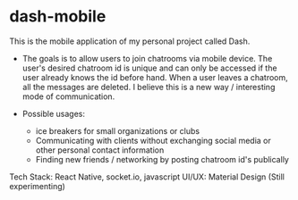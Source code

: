 # dash-mobile
This is the mobile application of my personal project called Dash. 

- The goals is to allow users to join chatrooms via mobile device. The user's desired chatroom id is unique and can only be accessed if the user already knows the id before hand. When a user leaves a chatroom, all the messages are deleted. I believe this is a new way / interesting mode of communication. 

- Possible usages:  
    - ice breakers for small organizations or clubs
    - Communicating with clients without exchanging social media or other personal contact information
    - Finding new friends / networking by posting chatroom id's publically

Tech Stack: React Native, socket.io, javascript
UI/UX: Material Design (Still experimenting)